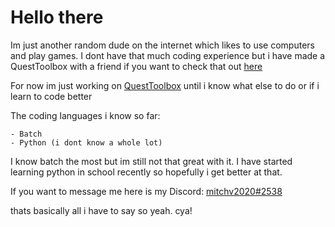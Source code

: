 # Hello there

Im just another random dude on the internet which likes to use computers and play games. I dont have that much coding experience but i have made a QuestToolbox with a friend if you want to check that out [here](https://github.com/mitchv2020/QuestToolbox/releases)

For now im just working on [QuestToolbox](https://github.com/mitchv2020/QuestToolbox/releases) until i know what else to do or if i learn to code better

The coding languages i know so far:

    - Batch
    - Python (i dont know a whole lot)

I know batch the most but im still not that great with it. I have started learning python in school recently so hopefully i get better at that.

If you want to message me here is my Discord: [mitchv2020#2538](https://discord.com/users/330282620833366016)

thats basically all i have to say so yeah. cya!

<!--
**mitchv2020/mitchv2020** is a ✨ _special_ ✨ repository because its `README.md` (this file) appears on your GitHub profile.

Here are some ideas to get you started:

- 🔭 I’m currently working on ...
- 🌱 I’m currently learning ...
- 👯 I’m looking to collaborate on ...
- 🤔 I’m looking for help with ...
- 💬 Ask me about ...
- 📫 How to reach me: ...
- 😄 Pronouns: ...
- ⚡ Fun fact: ...
-->
